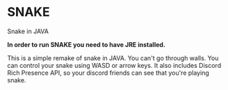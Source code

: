 # SNAKE
Snake in JAVA

**In order to run SNAKE you need to have JRE installed.**

This is a simple remake of snake in JAVA. You can't go through walls. You can control your snake using WASD or arrow keys. It also includes Discord Rich Presence API, so your discord friends can see that you're playing snake.
